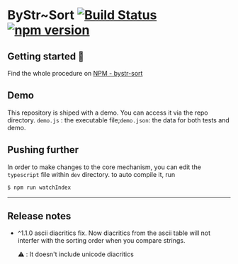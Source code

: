 # ByStr~Sort [![Build Status](https://app.travis-ci.com/ManuUseGitHub/sorter.svg?branch=master)](https://app.travis-ci.com/ManuUseGitHub/sorter) [![npm version](https://badge.fury.io/js/bystr-sort.svg)](https://badge.fury.io/js/bystr-sort)

## Getting started 🚀
Find the whole procedure on [NPM - bystr-sort](https://www.npmjs.com/package/bystr-sort)

## Demo

This repository is shiped with a demo. You can access it via the repo directory.
`demo.js` : the executable file;`demo.json`: the data for both tests and demo.

## Pushing further
In order to make changes to the core mechanism, you can edit the `typescript` file within `dev` directory. to auto compile it, run 
```cmd
$ npm run watchIndex
```
---
## Release notes
* ^1.1.0 
  ascii diacritics fix. Now diacritics from the ascii table will not interfer with the sorting order when you compare strings.
  
  ⚠️ : It doesn't include unicode diacritics
